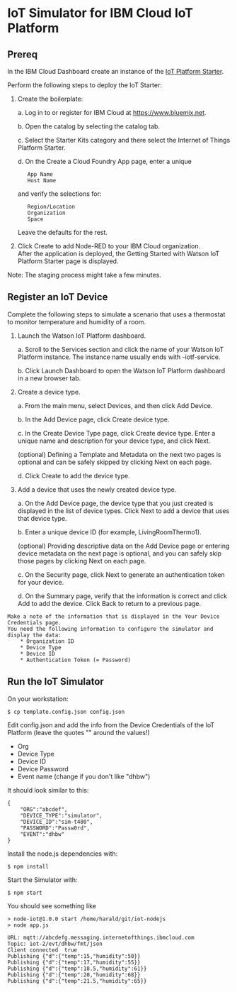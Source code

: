 # IoT Simulator for IBM Cloud IoT Platform

## Prereq

In the IBM Cloud Dashboard create an instance of the [IoT Platform Starter](https://cloud.ibm.com/docs/IoT-starter?topic=iot-starter-gettingstartedtemplate).

Perform the following steps to deploy the IoT Starter:

1.   Create the boilerplate:

        a. Log in to or register for IBM Cloud at https://www.bluemix.net.

        b. Open the catalog by selecting the catalog tab.

        c. Select the Starter Kits  category and there select the Internet of Things Platform Starter.

        d. On the Create a Cloud Foundry App page, enter a unique

            App Name
            Host Name

        and verify the selections  for:   

            Region/Location
            Organization
            Space

        Leave the defaults for the rest.    

2. Click Create to add Node-RED to your IBM Cloud organization.        
After the application is deployed, the Getting Started with Watson IoT Platform Starter page is displayed. 
        
Note: The staging process might take a few minutes.

## Register an IoT Device

Complete the following steps to simulate a scenario that uses a thermostat to monitor temperature and humidity of a room.

1.   Launch the Watson IoT Platform dashboard.

        a. Scroll to the Services section and click the name of your Watson IoT Platform instance. The instance name usually ends with -iotf-service.

        b. Click Launch Dashboard to open the Watson IoT Platform dashboard in a new browser tab.

2.   Create a device type.

        a. From the main menu, select Devices, and then click Add Device.

        b. In the Add Device page, click Create device type.

        c. In the Create Device Type page, click Create device type.
        Enter a unique name and description for your device type, and click Next.

        (optional) Defining a Template and Metadata on the next two pages is optional and can be safely skipped by clicking Next on each page.

        d.  Click Create to add the device type.

3.   Add a device that uses the newly created device type.

       a. On the Add Device page, the device type that you just created is displayed in the list of device types. Click Next to add a device that uses that device type.

       b. Enter a unique device ID (for example, LivingRoomThermo1).

        (optional) Providing descriptive data on the Add Device page or entering device metadata on the next page is optional, and you can safely skip those pages by clicking Next on each page.

        c.  On the Security page, click Next to generate an authentication token for your device.

        d. On the Summary page, verify that the information is correct and click Add to add the device. Click Back to return to a previous page.
         
    Make a note of the information that is displayed in the Your Device Credentials page. 
    You need the following information to configure the simulator and display the data:
        * Organization ID
        * Device Type
        * Device ID
        * Authentication Token (= Password)

## Run the IoT Simulator 

On your workstation:

```
$ cp template.config.json config.json
```

Edit config.json and add the info from the Device Credentials of the IoT Platform (leave the quotes "" around the values!)

* Org 
* Device Type
* Device ID
* Device Password
* Event name (change if you don't like "dhbw")

It should look similar to this:

```
{
    "ORG":"abcdef",
    "DEVICE_TYPE":"simulator",
    "DEVICE_ID":"sim-t480",
    "PASSWORD":"Passw0rd",
    "EVENT":"dhbw"
}
```

Install the node.js dependencies with:

```
$ npm install
```

Start the Simulator with:

```
$ npm start
```

You should see something like

```
> node-iot@1.0.0 start /home/harald/git/iot-nodejs
> node app.js

URL: mqtt://abcdefg.messaging.internetofthings.ibmcloud.com
Topic: iot-2/evt/dhbw/fmt/json
Client connected  true
Publishing {"d":{"temp":15,"humidity":50}}
Publishing {"d":{"temp":17,"humidity":55}}
Publishing {"d":{"temp":18.5,"humidity":61}}
Publishing {"d":{"temp":20,"humidity":68}}
Publishing {"d":{"temp":21.5,"humidity":65}}
```


